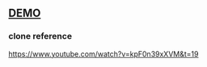 ## [DEMO](https://ihohyeon.github.io/interactive-practice/Canvas-Tutorial/pixel-waves)

### clone reference

https://www.youtube.com/watch?v=kpF0n39xXVM&t=19
